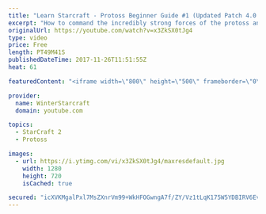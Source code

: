 ```yaml
---
title: "Learn Starcraft - Protoss Beginner Guide #1 (Updated Patch 4.0 FREE TO PLAY)"
excerpt: "How to command the incredibly strong forces of the protoss and cover weaknesses against the other inferior races. Updated for patch 4.0! This guide is not intended for COMPLETELY new players, but those who have played several games/campaign missions and grasp the very basics."
originalUrl: https://youtube.com/watch?v=x3ZkSX0tJg4
type: video
price: Free
length: PT49M41S
publishedDateTime: 2017-11-26T11:51:55Z
heat: 61

featuredContent: "<iframe width=\"800\" height=\"500\" frameborder=\"0\" src=\"https://www.youtube.com/embed/x3ZkSX0tJg4\" allow=\"accelerometer; autoplay; encrypted-media; gyroscope; picture-in-picture\" allowfullscreen></iframe>"

provider:
  name: WinterStarcraft
  domain: youtube.com

topics:
  - StarCraft 2
  - Protoss

images:
  - url: https://i.ytimg.com/vi/x3ZkSX0tJg4/maxresdefault.jpg
    width: 1280
    height: 720
    isCached: true

secured: "icXVKMgalPxl7MsZXnrVm99+WkHFOGwngA7f/ZY/Vz1tLqK175W5YDBIRV6Ev+XIb7iEwCaLnSnINrL/c5LfXKd0lpF/N6xbwmSkuiCU0WntNmGN/YMRtEYMvr1RRUHo73lg/pFSCg3QkWygWAten0djTC3ATiDygZ5KYEUXFeIRSgiNbFBPiJn0vIQTTFvXzIbmtpuCT/YEJfTCyIbZVYi8m38DieYcZJS2SGBJsrR8cCDztpsutVtCuK47oKR9N2VZCjAre70j5lBAn47naUDH+dkRLCrgJLX4BkzXgxVjC6x0Lq6n+96djC+Nqv+my/QtoPI/jpDITBdgbEl8XXkcuND9xo6v3NX11x3kzTKI3VP7O7See4CWmfpzitAs742YeuwKk4QwXJz55IwIzSRa0adIf0q8T10e1/OTCRcHVXkK6szZ58EzicZ+zof5;OTIT4SkziAMW5qM1s6V2RA=="
---
```


